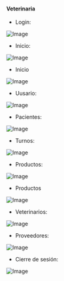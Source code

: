 #### Veterinaria

- Login:
  
![Image](https://github.com/user-attachments/assets/1e186478-a2ff-4fe8-a3b5-3d23d7fb262c)

- Inicio:
  
![Image](https://github.com/user-attachments/assets/41d7166d-4760-4fd5-8157-54a8d26ae4e3)

- Inicio
  
![Image](https://github.com/user-attachments/assets/2f246da6-fd18-4fcf-a431-347c17e5724a)

- Uusario:
  
![Image](https://github.com/user-attachments/assets/092b4bc5-6914-45df-ad26-5ec7ff61c3dd)

- Pacientes:
  
![Image](https://github.com/user-attachments/assets/f690c6be-c45c-4b13-af51-76ea20bee3aa)

- Turnos:
  
![Image](https://github.com/user-attachments/assets/7d4296bc-afb3-4b41-9d53-3b5db4a647e0)

- Productos:
  
![Image](https://github.com/user-attachments/assets/188e4d36-7762-4d68-9187-7a833a9776eb)

- Productos

![Image](https://github.com/user-attachments/assets/f9a49e9c-d22d-4803-9662-3ff2bda8e422)

- Veterinarios:
  
![Image](https://github.com/user-attachments/assets/23c6e55c-67db-463f-b37c-dcece6a3e55b)

- Proveedores:
  
![Image](https://github.com/user-attachments/assets/8860bdf4-af19-4dfb-bf1d-ee178795ce78)

- Cierre de sesión:
  
![Image](https://github.com/user-attachments/assets/05c34e7b-97ae-4de2-9afc-0b229410d8ef)
